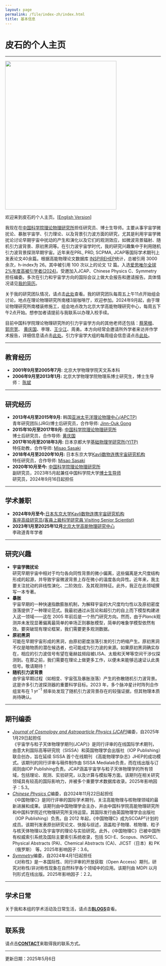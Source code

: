 ```yaml
---
layout: page
permalink: /file/index-zh/index.html
title: 基本信息
---
```


# 皮石的个人主页

---

<img title="" src="/images/shipi.jpg" alt="" class="floatpic" width="360" height="480">

欢迎来到皮石的个人主页。[[English Version](/)]

我现在在[中国科学院理论物理研究所](https://itp.ac.cn)担任研究员、博士生导师。主要从事宇宙学微扰论、暴胀宇宙学、引力理论、以及背景引力波方面的研究，尤其是利用宇宙学微扰论讨论早期宇宙中扰动的产生和演化以及它们的观测效应，如微波背景辐射、随机引力波背景、原初黑洞等。在引力波宇宙学时代，我的研究兴趣集中于利用随机引力波背景探测早期宇宙。近年来在PRL, PRD, SCPMA, JCAP等国际学术期刊上发表论文40余篇。根据高能物理论文数据库 [INSPIREHEP](https://inspirehep.net/authors/1060905#with-citation-summary)统计，总被引用 3000 余次，h-index为 26。其中被引用 100 次以上的论文 12 篇。入选[爱思唯尔全球2%年度高被引学者(2024)](../pdf/2024certificate.pdf)。受邀加入JCAP、Chinese Physics C、Symmetry担任编委。多次在引力和宇宙学方向的国际会议上做大会报告和邀请报告。具体情况请见[我的简历](./pdf/CV.pdf)。

关于我的研究团队情况，请点击[此处](/file/group-zh/)查看。我的研究团队每周五上午11点开始组会讨论，地点在理论物理研究所南楼3层咖啡厅，欢迎参加。2024年9月起，由于理论物理研究所南楼装修施工，组会地点改为北京大学高能物理研究中心，每周五下午2点开始。想参加者请提前与我联系以办理入校手续。

目前中国科学院理论物理研究所的引力宇宙学方向的其他老师还包括：[蔡荣根](http://power.itp.ac.cn/~cairg/)、 [郭宗宽](http://gc.itp.ac.cn/)、 [黄庆国](http://cosmology.itp.ac.cn/)、李理、[王少江](https://wangshaojiang.com)、周勇。本方向经常会邀请所外学者来访并作学术报告，详细信息请点击[此处](http://gc.itp.ac.cn/events)。引力宇宙学大组的每周组会信息请点击[此处](https://code.itp.ac.cn/yww/seminar)。

---

## 教育经历

- **2001年9月至2005年7月:** 北京大学物理学院天文系本科
- **2006年9月至2013年1月:** 北京大学物理学院物理系博士研究生，博士生导师： [陈斌](https://itp.phy.pku.edu.cn/info/1067/1226.htm)

---

## 研究经历

- **2013年4月至2015年9月:** 韩国[亚洲太平洋理论物理中心(APCTP)](https://www.apctp.org/)<br>青年研究团队(JRG)博士后研究员，合作导师: [Jinn-Ouk Gong](https://pure.ewha.ac.kr/en/persons/jinn-ouk-gong)
- **2015年10月至2017年9月:** [中国科学院理论物理研究所](http://itp.ac.cn)<br>博士后研究员，合作导师: [黄庆国](http://cosmology.itp.ac.cn)
- **2017年10月至2018年3月:** 日本京都大学[基础物理学研究所(YITP)](https://www.yukawa.kyoto-u.ac.jp/)<br>特任助教，合作导师: [Misao Sasaki](http://www2.yukawa.kyoto-u.ac.jp/~misao.sasaki/)
- **2018年4月至2020年10月:** 日本东京大学[Kavli数物连携宇宙研究机构](https://ipmu.jp)<br>特任研究员，合作导师: [Misao Sasaki](http://www2.yukawa.kyoto-u.ac.jp/~misao.sasaki/)
- **2020年10月至今:** [中国科学院理论物理研究所](http://itp.ac.cn)<br>副研究员，2023年5月起兼任中国科学院大学[博士生导师](https://people.ucas.ac.cn/~spi)<br>研究员，2024年9月16日起担任

---

## 学术兼职

- **2024年9月至今:**[日本东京大学Kavli数物连携宇宙研究机构](https://ipmu.jp)<br>[客座高级研究员(客員上級科学研究員 Visiting Senior Scientist)](https://db.ipmu.jp/member/personal/5711ja.html)
- **2023年1月至2025年12月**[北京大学高能物理研究中心](https://rchep.pku.edu.cn/)<br>李政道青年学者

---

## 研究兴趣

- **宇宙学微扰论**<br>研究早期宇宙中相对于均匀各向同性背景的微小偏离，这些偏离是大尺度结构形成的起源，并导致宇宙微波背景上存在微小的温度各向异性。近年来，我主要关注扰动的非线性演化、二阶效应、及其观测特征。此外，我正在此领域撰写一本专著。
- **暴胀**<br>宇宙早期的一种快速指数膨胀机制，为解释宇宙的大尺度均匀性以及原初密度涨落提供了一种理论范式。我最初通过从弦论和超引力的自上而下模型构建进入这一领域——这在 2005 年前后是一个热门研究方向。然而，由于*Planck*观测并未发现显著偏离最简单的单场正则暴胀模型，简单的唯象学模型依然有效。要突破现有理论框架，我们需要更多观测数据。
- **原初黑洞**<br>可能在早期宇宙形成的黑洞，由原初密度涨落引发的引力坍缩产生。原初黑洞不仅是暗物质的潜在候选者，也可能成为引力波的来源。如果原初黑洞确实存在，相应的引力波信号有望在毫赫兹频段被LISA、太极和天琴等空间干涉仪探测到。在那之前，我们需要在理论上做更多工作，以便未来能够迅速证认此类信号。敬请期待！
- **随机引力波背景**<br>由宇宙早期过程（如相变、宇宙弦及暴胀涨落）产生的弥散随机引力波背景。这是许多引力波探测器的重要科学目标。2023 年，多个脉冲星计时阵列合作组宣布在 $1~\mathrm{yr}^{-1}$ 频率处发现了随机引力波背景存在的较强证据，但其物理本质尚待确认。

---

## 期刊编委

- [*Journal of Cosmology and Astroparticle Physics (JCAP)*](https://jcap.sissa.it/)编委，自2025年1月29日起担任<br>《宇宙学与粒子天体物理学期刊(JCAP)》是同行评审的在线国际学术期刊，由意大利国际高等研究院（SISSA）和英国物理学会出版社（IOP Publishing）联合创办，旨在延续 SISSA 首个在线期刊 《高能物理学杂志》JHEP的成功模式。该期刊的同行评审与稿件制作由 SISSA Medialab负责，而在线出版与订阅则由IOP Publishing负责。JCAP涵盖宇宙学与粒子天体物理学的所有领域，包括理论、观测、实验研究，以及计算与模拟等方面。该期刊在相关研究领域具有较高的国际影响力，并被多个重要学术数据库收录。2025年影响因子：5.3。
- [*Chinese Physics C*](http://cpc.ihep.ac.cn/)编委，自2024年11月22日起担任<br>《中国物理C》是同行评审的国际学术期刊，关注高能物理与核物理领域的最新进展和成果。该期刊由中国物理学会主办，并由中国科学院高能物理研究所和中国科学院近代物理研究所支持运营。其国际发行由英国物理学会出版社（IOP Publishing）负责。自 2012 年起，《中国物理C》成为SCOAP²计划的成员。该期刊发表原创研究论文、快报与综述，涵盖粒子物理、核物理、粒子与核天体物理以及宇宙学的理论与实验研究。此外，《中国物理C》已被中国所有权威索引系统及国际主要索引系统收录，包括 SCI-E、Scopus、INSPEC、Physical Abstracts (PA)、Chemical Abstracts (CA)、JICST（日本）和 PK（俄罗斯） 等。2025年影响因子：3.6。
- [*Symmetry*](https://www.mdpi.com/journal/symmetry)编委，自2024年4月1日起担任<br>《对称性》是一本国际性、同行评审的开放获取（Open Access）期刊，研究对称性/非对称性现象在自然科学各个领域中的应用。该期刊由 MDPI 以月刊形式在线出版。2025年影响因子：2.2。

---

## 学术日常

关于我和本组的学术活动及日常生活，请点击[**BLOGS**](/blogs/)查看。

---

## 联系我

请点击[**CONTACT**](/contact/)来取得我的联系方式。

---

更新日期：2025年5月6日
